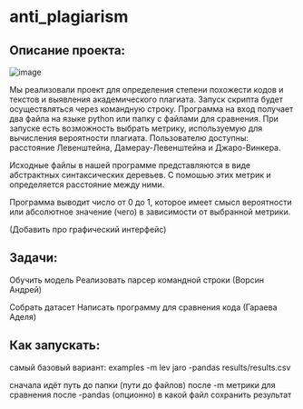 # anti_plagiarism
## Описание проекта:
![image](https://github.com/adelyagaraeva/anti_plagiarism/assets/146413113/262ae88c-b239-4ffd-b840-02ea78c13411)

Мы реализовали проект для определения степени похожести кодов и текстов и выявления академического плагиата.
Запуск скрипта будет осуществляться через командную строку. Программа на вход получает два файла на языке python или папку с файлами для сравнения. При запуске есть возможность выбрать метрику, используемую для вычисления вероятности плагиата. Пользователю доступны: расстояние Левенштейна, Дамерау-Левенштейна и Джаро-Винкера.

Исходные файлы в нашей программе представляются в виде абстрактных синтаксических деревьев. С помошью этих метрик и определяется расстояние между ними.

Программа выводит число от 0 до 1, которое имеет смысл вероятности или абсолютное значение (чего) в зависимости от выбранной метрики.

(Добавить про графический интерфейс)


## Задачи:

Обучить модель 
Реализовать парсер командной строки 
(Ворсин Андрей)

Собрать датасет 
Написать программу для сравнения кода
(Гараева Аделя)


## Как запускать:

самый базовый вариант: examples -m lev jaro -pandas results/results.csv

сначала идёт путь до папки (пути до файлов)
после -m метрики для сравнения
после -pandas (опционно) в какой файл сохранить результат
